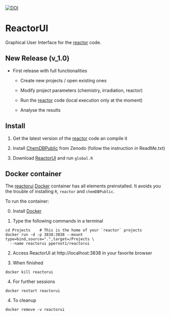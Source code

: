 [![DOI](https://zenodo.org/badge/165652991.svg)](https://zenodo.org/badge/latestdoi/165652991)

# ReactorUI
Graphical User Interface for the [reactor](https://github.com/ppernot/Reactor) 
code.

## New Release (v_1.0)

* First release with full functionalities

    + Create new projects / open existing ones
    
    + Modify project parameters (chemistry, irradiation, reactor)
    
    + Run the [reactor](https://github.com/ppernot/Reactor) code 
    (local execution only at the moment)
    
    + Analyse the results

## Install

1. Get the latest version of the [reactor](https://github.com/ppernot/Reactor) 
code an compile it

2. Install 
[ChemDBPublic](http://dx.doi.org/10.5281/zenodo.3946044) 
from Zenodo (follow the instruction in ReadMe.txt)

3. Download 
[ReactorUI](https://github.com/ppernot/ReactorUI/archive/master.zip) and run `global.R`

    
## Docker container

The [reactorui](https://hub.docker.com/repository/docker/ppernot1/reactorui)
[Docker](https://www.docker.com/) container has all elements preinstalled.
It avoids you the trouble of installing `R`, `reactor` and `chemDBPublic`.

To run the container:

0. Install [Docker](https://www.docker.com/products/docker-desktop)

1. Type the following commands in a terminal
```
cd Projects    # This is the home of your `reactor` projects   
docker run -d -p 3838:3838 --mount type=bind,source=".",target=/Projects \
  --name reactorui ppernot1/reactorui
```      

2. Access ReactorUI at http://localhost:3838 in your favorite browser

3. When finished
```
docker kill reactorui
```

4. For further sessions
```
docker restart reactorui
```

4. To cleanup
```
docker remove -v reactorui
```
